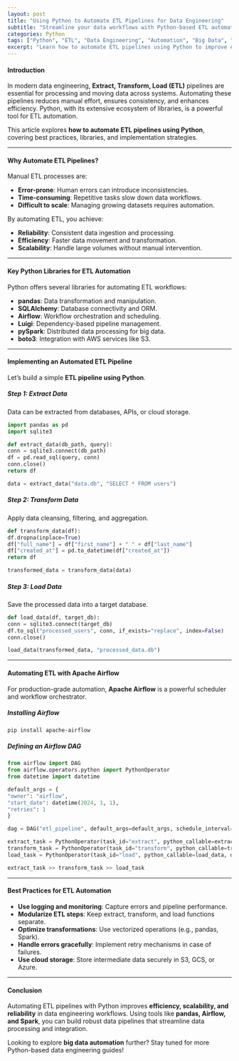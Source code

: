 ```yaml
---
layout: post
title: "Using Python to Automate ETL Pipelines for Data Engineering"
subtitle: "Streamline your data workflows with Python-based ETL automation"
categories: Python
tags: ["Python", "ETL", "Data Engineering", "Automation", "Big Data", "Pipelines"]
excerpt: "Learn how to automate ETL pipelines using Python to improve efficiency, scalability, and reliability in data engineering workflows."
---
```


#### Introduction

In modern data engineering, **Extract, Transform, Load (ETL)** pipelines are essential for processing and moving data across systems. Automating these pipelines reduces manual effort, ensures consistency, and enhances efficiency. Python, with its extensive ecosystem of libraries, is a powerful tool for ETL automation.

This article explores **how to automate ETL pipelines using Python**, covering best practices, libraries, and implementation strategies.

---

#### Why Automate ETL Pipelines?

Manual ETL processes are:

- **Error-prone**: Human errors can introduce inconsistencies.
- **Time-consuming**: Repetitive tasks slow down data workflows.
- **Difficult to scale**: Managing growing datasets requires automation.

By automating ETL, you achieve:

- **Reliability**: Consistent data ingestion and processing.
- **Efficiency**: Faster data movement and transformation.
- **Scalability**: Handle large volumes without manual intervention.

---

#### Key Python Libraries for ETL Automation

Python offers several libraries for automating ETL workflows:

- **pandas**: Data transformation and manipulation.
- **SQLAlchemy**: Database connectivity and ORM.
- **Airflow**: Workflow orchestration and scheduling.
- **Luigi**: Dependency-based pipeline management.
- **pySpark**: Distributed data processing for big data.
- **boto3**: Integration with AWS services like S3.

---

#### Implementing an Automated ETL Pipeline

Let’s build a simple **ETL pipeline using Python**.

##### Step 1: Extract Data

Data can be extracted from databases, APIs, or cloud storage.

```python  
import pandas as pd  
import sqlite3

def extract_data(db_path, query):  
conn = sqlite3.connect(db_path)  
df = pd.read_sql(query, conn)  
conn.close()  
return df

data = extract_data("data.db", "SELECT * FROM users")  
```

##### Step 2: Transform Data

Apply data cleansing, filtering, and aggregation.

```python  
def transform_data(df):  
df.dropna(inplace=True)  
df["full_name"] = df["first_name"] + " " + df["last_name"]  
df["created_at"] = pd.to_datetime(df["created_at"])  
return df

transformed_data = transform_data(data)  
```

##### Step 3: Load Data

Save the processed data into a target database.

```python  
def load_data(df, target_db):  
conn = sqlite3.connect(target_db)  
df.to_sql("processed_users", conn, if_exists="replace", index=False)  
conn.close()

load_data(transformed_data, "processed_data.db")  
```

---

#### Automating ETL with Apache Airflow

For production-grade automation, **Apache Airflow** is a powerful scheduler and workflow orchestrator.

##### Installing Airflow

```bash  
pip install apache-airflow  
```

##### Defining an Airflow DAG

```python  
from airflow import DAG  
from airflow.operators.python import PythonOperator  
from datetime import datetime

default_args = {  
"owner": "airflow",  
"start_date": datetime(2024, 1, 1),  
"retries": 1  
}

dag = DAG("etl_pipeline", default_args=default_args, schedule_interval="@daily")

extract_task = PythonOperator(task_id="extract", python_callable=extract_data, dag=dag)  
transform_task = PythonOperator(task_id="transform", python_callable=transform_data, dag=dag)  
load_task = PythonOperator(task_id="load", python_callable=load_data, dag=dag)

extract_task >> transform_task >> load_task  
```

---

#### Best Practices for ETL Automation

- **Use logging and monitoring**: Capture errors and pipeline performance.
- **Modularize ETL steps**: Keep extract, transform, and load functions separate.
- **Optimize transformations**: Use vectorized operations (e.g., pandas, Spark).
- **Handle errors gracefully**: Implement retry mechanisms in case of failures.
- **Use cloud storage**: Store intermediate data securely in S3, GCS, or Azure.

---

#### Conclusion

Automating ETL pipelines with Python improves **efficiency, scalability, and reliability** in data engineering workflows. Using tools like **pandas, Airflow, and Spark**, you can build robust data pipelines that streamline data processing and integration.

Looking to explore **big data automation** further? Stay tuned for more Python-based data engineering guides!  
